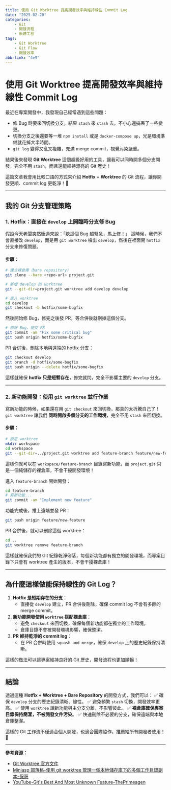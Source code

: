 ```yaml
---
title: 使用 Git Worktree 提高開發效率與維持線性 Commit Log
date: "2025-02-20"
categories:
    - Git
    - 開發流程
    - 軟體工程
tags:
    - Git Worktree
    - Git Flow
    - 開發效率
abbrlink: "4e9"
---
```


# 使用 Git Worktree 提高開發效率與維持線性 Commit Log

最近在專案開發中，我發現自己經常遇到這些問題：

- 修 Bug 時要來回切換分支，結果 `stash` 來 `stash` 去，不小心還搞丟了一些變更。
- 切換分支之後還要等一堆 `npm install` 或是 `docker-compose up`，光是環境準備就花掉大半時間。
- `git log` 變得又亂又複雜，充滿 merge commit，視覺污染嚴重。

結果後來發現 **Git Worktree** 這個超級好用的工具，讓我可以同時開多個分支開發，完全不用 `stash`，而且還能維持漂亮的 Git 歷史！

這篇文章我會用比較口語的方式來介紹 **Hotfix + Worktree** 的 Git 流程，讓你開發更順、commit log 更乾淨！🚀

<!--more-->

---

## **我的 Git 分支管理策略**

### **1. Hotfix：直接在 `develop` 上開臨時分支修 Bug**

假設今天老闆突然衝過來說：「欸這個 Bug 超緊急，馬上修！」
這時候，我們不會直接改 `develop`，而是用 `git worktree` 檢出 `develop`，然後在裡面開 `hotfix` 分支來修復問題。

#### **步驟：**

```bash
# 建立裸倉庫（bare repository）
git clone --bare <repo-url> project.git

# 新增 develop 的 worktree
git --git-dir=project.git worktree add develop develop

# 進入 worktree
cd develop
git checkout -b hotfix/some-bugfix
```

然後開始修 Bug，修完之後發 PR，等合併後就刪掉這個分支。

```bash
# 修好 Bug，提交 PR
git commit -am "Fix some critical bug"
git push origin hotfix/some-bugfix
```

PR 合併後，刪除本地與遠端的 hotfix 分支：

```bash
git checkout develop
git branch -d hotfix/some-bugfix
git push origin --delete hotfix/some-bugfix
```

這樣就確保 **hotfix 只是短暫存在**，修完就閃，完全不影響主要的 `develop` 分支。

---

### **2. 新功能開發：使用 `git worktree` 並行作業**

寫新功能的時候，如果還在用 `git checkout` 來回切換，那真的太折騰自己了！
`git worktree` 讓我們 **同時開啟多個分支的工作環境**，完全不用 `stash` 來回切換。

#### **步驟：**

```bash
# 設定 worktree
mkdir workspace
cd workspace
git --git-dir=../project.git worktree add feature-branch feature/new-feature
```

這樣你就可以在 `workspace/feature-branch` 目錄寫新功能，而 `project.git` 只是一個純儲存的裸倉庫，不會干擾開發環境！

進入 `feature-branch` 開始開發：

```bash
cd feature-branch
# 寫新功能...
git commit -am "Implement new feature"
```

功能完成後，推上遠端並發 PR：

```bash
git push origin feature/new-feature
```

PR 合併後，就可以刪除這個 worktree：

```bash
cd ..
git worktree remove feature-branch
```

這樣就確保我們的 Git 紀錄乾淨俐落，每個新功能都有獨立的開發環境，而專案目錄下只會有 worktree 產生的版本，不會干擾裸倉庫！

---

## **為什麼這樣做能保持線性的 Git Log？**

1. **Hotfix 是短期存在的分支**：
    - 直接從 `develop` 建立，PR 合併後刪除，確保 commit log 不會有多餘的 merge commit。
2. **新功能開發使用 `worktree` 搭配裸倉庫**：
    - 避免 `checkout` 來回切換，確保每個新功能都在獨立的工作環境。
    - 倉庫目錄不會被開發環境影響，確保整潔。
3. **PR 維持乾淨的 commit log**：
    - 在 PR 合併時使用 `squash and merge`，確保 `develop` 上的歷史紀錄保持清晰。

這樣的做法可以讓專案維持良好的 Git 歷史，開發流程也更加順暢！

---

## **結論**

透過這種 **Hotfix + Worktree + Bare Repository** 的開發方式，我們可以：
✅ 確保 `develop` 分支的歷史紀錄清晰、線性。
✅ 避免頻繁 `stash` 切換，開發效率更高。
✅ 使用 `worktree` 讓新功能與主分支分離，不影響彼此。
✅ **裸倉庫確保專案目錄保持簡潔，不被開發文件污染**。
✅ 快速刪除不必要的分支，確保遠端與本地倉庫整潔。

這樣的 Git 工作流不僅適合個人開發，也適合團隊協作，推薦給所有開發者使用！🚀

---

**參考資源：**

- [Git Worktree 官方文件](https://git-scm.com/docs/git-worktree)
- [Miniasp 部落格-使用 git worktree 管理一個本地儲存庫下的多個工作目錄副本-保哥](https://blog.miniasp.com/post/2023/10/29/git-worktree-manage-multiple-working-directories)
- [YouTube-Git's Best And Most Unknown Feature-ThePrimeagen
  ](https://www.youtube.com/watch?v=2uEqYw-N8uE&t=433s)
